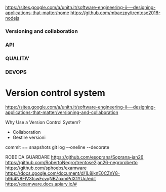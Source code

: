 https://sites.google.com/a/unitn.it/software-engineering-ii---designing-applications-that-matter/home
https://github.com/mbaezpy/trentose2018-nodejs

### Versioning and collaboration

### API

### QUALITA'

### DEVOPS

# Version control system
https://sites.google.com/a/unitn.it/software-engineering-ii---designing-applications-that-matter/versioning-and-collaboration

Why Use a Version Control System?
- Collaboration
- Gestire versioni

commit == snapshots
git log --oneline --decorate


ROBE DA GUARDARE
https://github.com/esoprana/Soprana-jan26
https://github.com/RobertoNegro/trentose2jan26-negroroberto
https://github.com/sphoebs/examware
https://docs.google.com/document/d/1L8jknE0CZnY8-h9b4N8FlV3fcwFcvqNBZoxmPdX1YUc/edit
https://examware.docs.apiary.io/#